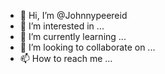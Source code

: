 - 👋 Hi, I’m @Johnnypeereid
- 👀 I’m interested in ...
- 🌱 I’m currently learning ...
- 💞️ I’m looking to collaborate on ...
- 📫 How to reach me ...

<!---
Johnnypeereid/Johnnypeereid is a ✨ special ✨ repository because its `README.md` (this file) appears on your GitHub profile.
You can click the Preview link to take a look at your changes.
--->
